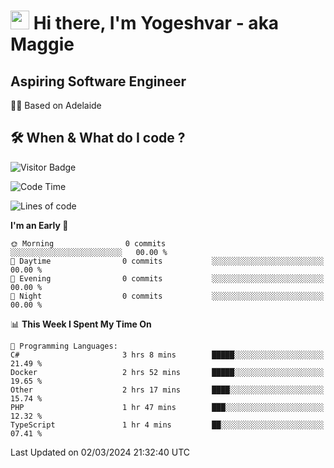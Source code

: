 <h1><img src="https://emojis.slackmojis.com/emojis/images/1531849430/4246/blob-sunglasses.gif?1531849430" width="30"/> Hi there, I'm Yogeshvar - aka Maggie</h1>

## Aspiring Software Engineer
🏂🏻  Based on Adelaide 

## 🛠 When & What do I code ?  

![Visitor Badge](https://visitor-badge.feriirawann.repl.co?username=yogeshvar&repo=yogeshvar&label=Visitors&style=plastic&color=%23457BFF&contentType=svg)

<!--START_SECTION:waka-->
![Code Time](http://img.shields.io/badge/Code%20Time-2%2C718%20hrs%2057%20mins-blue)

![Lines of code](https://img.shields.io/badge/From%20Hello%20World%20I%27ve%20Written-0%20lines%20of%20code-blue)

**I'm an Early 🐤** 

```text
🌞 Morning                0 commits           ░░░░░░░░░░░░░░░░░░░░░░░░░   00.00 % 
🌆 Daytime                0 commits           ░░░░░░░░░░░░░░░░░░░░░░░░░   00.00 % 
🌃 Evening                0 commits           ░░░░░░░░░░░░░░░░░░░░░░░░░   00.00 % 
🌙 Night                  0 commits           ░░░░░░░░░░░░░░░░░░░░░░░░░   00.00 % 
```


📊 **This Week I Spent My Time On** 

```text
💬 Programming Languages: 
C#                       3 hrs 8 mins        █████░░░░░░░░░░░░░░░░░░░░   21.49 % 
Docker                   2 hrs 52 mins       █████░░░░░░░░░░░░░░░░░░░░   19.65 % 
Other                    2 hrs 17 mins       ████░░░░░░░░░░░░░░░░░░░░░   15.74 % 
PHP                      1 hr 47 mins        ███░░░░░░░░░░░░░░░░░░░░░░   12.32 % 
TypeScript               1 hr 4 mins         ██░░░░░░░░░░░░░░░░░░░░░░░   07.41 % 
```


 Last Updated on 02/03/2024 21:32:40 UTC
<!--END_SECTION:waka-->
